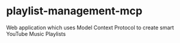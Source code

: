 # playlist-management-mcp
Web application which uses Model Context Protocol to create smart YouTube Music Playlists
